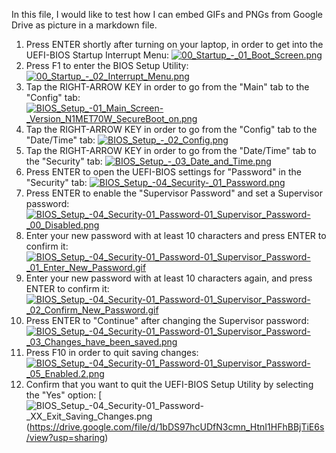 In this file, I would like to test how I can embed GIFs and PNGs from Google Drive as picture in a markdown file. 

1. Press ENTER shortly after turning on your laptop, in order to get into the UEFI-BIOS Startup Interrupt Menu: 
[![00_Startup_-_01_Boot_Screen.png](https://drive.google.com/uc?export=view&id=1i79XTQqNQtwtIvyaCytUPlphbC1yu-JG)](https://drive.google.com/file/d/1i79XTQqNQtwtIvyaCytUPlphbC1yu-JG/view?usp=sharing)
2. Press F1 to enter the BIOS Setup Utility: 
[![00_Startup_-_02_Interrupt_Menu.png](https://drive.google.com/uc?export=view&id=15o3QjrmXhZdCFrMoiE08cmOz0jmIOHx0)](https://drive.google.com/file/d/15o3QjrmXhZdCFrMoiE08cmOz0jmIOHx0/view?usp=sharing)
3. Tap the RIGHT-ARROW KEY in order to go from the "Main" tab to the "Config" tab: 
[![BIOS_Setup_-_01_Main_Screen_-_Version_N1MET70W_SecureBoot_on.png](https://drive.google.com/uc?export=view&id=1f-e_zkbHxPweqhNMUqeXR--moBeyULi-)](https://drive.google.com/file/d/1f-e_zkbHxPweqhNMUqeXR--moBeyULi-/view?usp=sharing)
4. Tap the RIGHT-ARROW KEY in order to go from the "Config" tab to the "Date/Time" tab: 
[![BIOS_Setup_-_02_Config.png](https://drive.google.com/uc?export=view&17Vjndnq8v1rb7knXoJotDutlaQro79sP)](https://drive.google.com/file/d/17Vjndnq8v1rb7knXoJotDutlaQro79sP/view?usp=sharing)
5. Tap the RIGHT-ARROW KEY in order to go from the "Date/Time" tab to the "Security" tab:
[![BIOS_Setup_-_03_Date_and_Time.png](https://drive.google.com/uc?export=view&id=1RyFuNE2ktR_Mu_9NqC4rXMrzrAcKZPKH)](https://drive.google.com/file/d/1RyFuNE2ktR_Mu_9NqC4rXMrzrAcKZPKH/view?usp=sharing)
6. Press ENTER to open the UEFI-BIOS settings for "Password" in the "Security" tab: 
[![BIOS_Setup_-_04_Security_-_01_Password.png](https://drive.google.com/uc?export=view&id=1fAoXvpvXIQGiVH-LPNE9RYGu9KEF3ehh)](https://drive.google.com/file/d/1fAoXvpvXIQGiVH-LPNE9RYGu9KEF3ehh/view?usp=sharing)
7. Press ENTER to enable the "Supervisor Password" and set a Supervisor password: 
[![BIOS_Setup_-_04_Security_-_01_Password_-_01_Supervisor_Password_-_00_Disabled.png](https://drive.google.com/uc?export=view&id=1z6OsM5uOzloN8TbDs6w-IPYf5O5x_eGh)](https://drive.google.com/file/d/1z6OsM5uOzloN8TbDs6w-IPYf5O5x_eGh/view?usp=sharing)
8. Enter your new password with at least 10 characters and press ENTER to confirm it: 
[![BIOS_Setup_-_04_Security_-_01_Password_-_01_Supervisor_Password_-_01_Enter_New_Password.gif](https://drive.google.com/uc?export=view&id=1NEitjxE8KxcRhuHYIBMFA98Uwl8z3lnh)](https://drive.google.com/file/d/1NEitjxE8KxcRhuHYIBMFA98Uwl8z3lnh/view?usp=sharing)
9. Enter your new password with at least 10 characters again, and press ENTER to confirm it: 
[![BIOS_Setup_-_04_Security_-_01_Password_-_01_Supervisor_Password_-_02_Confirm_New_Password.gif](https://drive.google.com/uc?export=view&id=1KUwHU2BvHGNbN1N2T577QdF11TEy3w5e)](https://drive.google.com/file/d/1KUwHU2BvHGNbN1N2T577QdF11TEy3w5e/view?usp=sharing)
10. Press ENTER to "Continue" after changing the Supervisor password: 
[![BIOS_Setup_-_04_Security_-_01_Password_-_01_Supervisor_Password_-_03_Changes_have_been_saved.png](https://drive.google.com/uc?export=view&id=1pGuWvrJjhNcUwjg4oVwjWLFq4Cb2s_tR)](https://drive.google.com/file/d/1pGuWvrJjhNcUwjg4oVwjWLFq4Cb2s_tR/view?usp=sharing)
11. Press F10 in order to quit saving changes: 
[![BIOS_Setup_-_04_Security_-_01_Password_-_01_Supervisor_Password_-_05_Enabled.2.png](https://drive.google.com/uc?export=view&id=1JsGQ4R8cumiz9EcuaE0gIqNTBkbPvqvX)](https://drive.google.com/file/d/1JsGQ4R8cumiz9EcuaE0gIqNTBkbPvqvX/view?usp=sharing)
12. Confirm that you want to quit the UEFI-BIOS Setup Utility by selecting the "Yes" option: 
[![BIOS_Setup_-_04_Security_-_01_Password_-_XX_Exit_Saving_Changes.png](https://drive.google.com/uc?export=view&id=1bDS97hcUDfN3cmn_HtnI1HFhBBjTiE6s)(https://drive.google.com/file/d/1bDS97hcUDfN3cmn_HtnI1HFhBBjTiE6s/view?usp=sharing)
